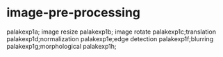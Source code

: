 # image-pre-processing
palakexp1a; image resize
palakexp1b; image rotate
palakexp1c;translation
palakexp1d;normalization
palakexp1e;edge detection
palakexp1f;blurring
palakexp1g;morphological
palakexp1h;
